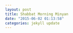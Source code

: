 ```yaml
---
layout: post
title: Shabbat Morning Minyan
date: "2015-06-02 01:13:58"
categories: jekyll update
---
```

